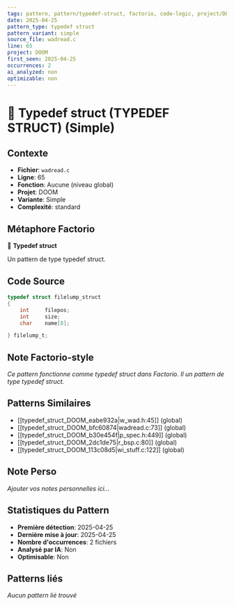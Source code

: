 ```yaml
---
tags: pattern, pattern/typedef-struct, factorio, code-logic, project/DOOM, pattern/variant/simple
date: 2025-04-25
pattern_type: typedef struct
pattern_variant: simple
source_file: wadread.c
line: 65
project: DOOM
first_seen: 2025-04-25
occurrences: 2
ai_analyzed: non
optimizable: non
---
```


# 🔧 Typedef struct (TYPEDEF STRUCT) (Simple)

## Contexte
- **Fichier**: `wadread.c`
- **Ligne**: 65
- **Fonction**: Aucune (niveau global)
- **Projet**: DOOM
- **Variante**: Simple
- **Complexité**: standard

## Métaphore Factorio
🔧 **Typedef struct**

Un pattern de type typedef struct.

## Code Source
```c
typedef struct filelump_struct
{
    int		filepos;
    int		size;
    char	name[8];

} filelump_t;
```

## Note Factorio-style
*Ce pattern fonctionne comme typedef struct dans Factorio. Il un pattern de type typedef struct.*

## Patterns Similaires
- [[typedef_struct_DOOM_eabe932a|w_wad.h:45]] (global)
- [[typedef_struct_DOOM_bfc60874|wadread.c:73]] (global)
- [[typedef_struct_DOOM_b30e454f|p_spec.h:449]] (global)
- [[typedef_struct_DOOM_2dc1de75|r_bsp.c:80]] (global)
- [[typedef_struct_DOOM_113c08d5|wi_stuff.c:122]] (global)

## Note Perso
*Ajouter vos notes personnelles ici...*

## Statistiques du Pattern
- **Première détection**: 2025-04-25
- **Dernière mise à jour**: 2025-04-25
- **Nombre d'occurrences**: 2 fichiers
- **Analysé par IA**: Non
- **Optimisable**: Non

## Patterns liés
*Aucun pattern lié trouvé*
